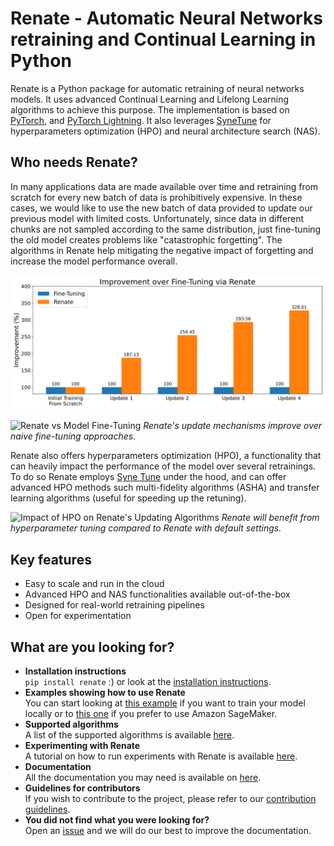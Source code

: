 # Renate - Automatic Neural Networks retraining and Continual Learning in Python

Renate is a Python package for automatic retraining of neural networks models.
It uses advanced Continual Learning and Lifelong Learning algorithms to achieve this purpose. 
The implementation is based on [PyTorch](https://pytorch.org),
and [PyTorch Lightning](https://www.pytorchlightning.ai/).
It also leverages [SyneTune](https://github.com/awslabs/syne-tune) for hyperparameters optimization (HPO) and neural architecture search (NAS).


## Who needs Renate?
In many applications data are made available over time and retraining from scratch for
every new batch of data is prohibitively expensive. In these cases, we would like to use
the new batch of data provided to update our previous model with limited costs.
Unfortunately, since data in different chunks are not sampled according to the same distribution,
just fine-tuning the old model creates problems like "catastrophic forgetting".
The algorithms in Renate help mitigating the negative impact of forgetting and increase the 
model performance overall. 

<img src="doc/_images/improvement_renate.svg" alt="Image not found" onerror="this.onerror=null;this.src='_images/improvement_renate.svg';" />

![Renate vs Model Fine-Tuning](_images/improvement_renate.svg)
*Renate's update mechanisms improve over naive fine-tuning approaches.*

Renate also offers hyperparameters optimization (HPO), a functionality that can heavily impact
the performance of the model over several retrainings. To do so Renate employs
[Syne Tune](https://github.com/awslabs/syne-tune) under the hood, and can offer
advanced HPO methods such multi-fidelity algorithms (ASHA) and transfer learning algorithms
(useful for speeding up the retuning).

![Impact of HPO on Renate's Updating Algorithms](_images/improvement_tuning.svg)
*Renate will benefit from hyperparameter tuning compared to Renate with default settings.*


## Key features
* Easy to scale and run in the cloud
* Advanced HPO and NAS functionalities available out-of-the-box
* Designed for real-world retraining pipelines
* Open for experimentation 


## What are you looking for?
* **Installation instructions**\
`pip install renate` :) or look at the [installation instructions]().
* **Examples showing how to use Renate**\
You can start looking at [this example]() if you want to train your model
locally or to [this one]() if you prefer to use Amazon SageMaker. 
* **Supported algorithms**\
A list of the supported algorithms is available [here]().
* **Experimenting with Renate**\
A tutorial on how to run experiments with Renate is available [here]().
* **Documentation**\
All the documentation you may need is available on [here]().
* **Guidelines for contributors**\
If you wish to contribute to the project, please refer to our
[contribution guidelines](https://github.com/awslabs/renate/tree/master/CONTRIBUTING.md).
* **You did not find what you were looking for?**\
Open an [issue](https://github.com/awslabs/Renate/issues/new) and we will do our best to improve the documentation.
